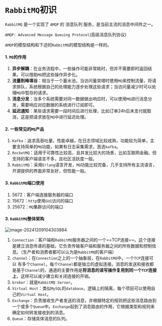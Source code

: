 # `RabbitMQ`初识

`RabbitMQ` 是一个实现了 `AMQP` 的 消息队列 服务，是当前主流的消息中间件之一。  

`AMQP: Advanced Message Queuing Protocol`(高级消息队列协议)  

`AMQP`的模型结构和下述的`RabbitMQ`的模型结构是一样的。  

#### 1. `MQ`的作用

1. **异步解耦**：在业务流程中，一些操作可能非常耗时，但并不需要即时返回结果。可以借助`MQ`把这些操作异步化。
2. **流量削峰填谷**：相当于一个蓄水池，当访问量突增时使用`MQ`来控制流量，将请求排队，系统根据自己的处理能力逐步处理这些请求；当访问量减少时可以处理`MQ`中暂存的请求。
3. **消息分发**：当多个系统需要对同一数据做出响应时，可以使用`MQ`进行消息分发，需要响应对应数据的系统进行订阅即可。
4. **延迟通知**：某些请求需要一段时间后进行处理，比如订单24h后未支付就取消，这是把请求放在`MQ`中进行延迟处理。  

#### 2. 一些常见的`MQ`产品

1. `Kafka`：追求高吞吐量，性能卓越，在日志领域比较成熟，功能较为简单，主要支持简单的`MQ`功能，如果有日志采集需求，首选`kafka`。  
2. `RocketMQ`：适用于可靠性比较高，且并发比较大的场景，比如互联网金融。但支持的客户端语言不多，且社区活跃度一般。
3. `RabbitMQ`：采用`Erlang`语言开发，`MQ`功能比较完备，几乎支持所有主流语言，开源提供的界面非常友好，但性能一般。

#### 3. `RabbitMQ`端口使用

1. 5672：客户端连接服务器的端口
2. 15672：`http`使用`GUI`访问的端口
3. 25672：`MQ`集群访问的端口

#### 3. `RabbitMQ`整体架构

![image-20241209104303884](E:\Note\RabbitMQ\RabbitMQ初识.assets\image-20241209104303884.png)    

1. `Connection`：客户端和`RabbitMQ`服务器之间的一个==TCP连接==。这个连接是建立消息传递的基础，它负责传输客户端和服务器之间的所有数据和控制信息。（生产者和消费者都可以认为是`RabbitMQ`的客户端）
2. `channel`：在`Connection`之上的一个抽象层，在`RabbitMQ`中，一个`TCP`连接可以
   有多个`Channel`，每个`Channel`都是独立的虚拟连接。消息的发送和接收都是基于`Channel`的，通道的主要作用是**将消息的读写操作复用到同一个`TCP`连接上**，这样可以减少建立和关闭连接的开销。  
3. `broker`：就是`RabbitMQ Server`。
4.   `Virtual Host`：类似`MySQL`的`database`，逻辑上的隔离，每个项目可以使用自己的`Virtual Host`。
5. `Exchange`：负责接收生产者发送的消息，并根据特定的规则把这些消息路由到一个或多个`Queue`中。`Exchange`起到了消息路由的作用，它根据类型和规则来确定如何转发接收到的消息。
6. `Queue`：存储具体消息的队列。  







 






